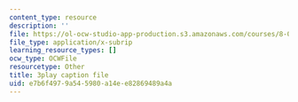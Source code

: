 ```yaml
---
content_type: resource
description: ''
file: https://ol-ocw-studio-app-production.s3.amazonaws.com/courses/8-01sc-classical-mechanics-fall-2016/e7b6f4979a545980a14ee82869489a4a_0jWwl0bt6aU.vtt
file_type: application/x-subrip
learning_resource_types: []
ocw_type: OCWFile
resourcetype: Other
title: 3play caption file
uid: e7b6f497-9a54-5980-a14e-e82869489a4a
---
```


